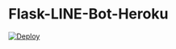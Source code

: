 # Flask-LINE-Bot-Heroku

<a href="https://heroku.com/deploy?template=https://github.com/wynmnis/line_bot/tree/main">
  <img src="https://www.herokucdn.com/deploy/button.svg" alt="Deploy">
</a>
